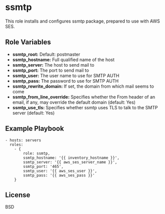 ssmtp
=====

This role installs and configures ssmtp package, prepared to use with AWS SES.

Role Variables
--------------

* **ssmtp_root:** Default: postmaster
* **ssmtp_hostname:** Full qualified name of the host
* **ssmtp_server:** The host to send mail to
* **ssmtp_port:** The port to send mail to
* **ssmtp_user:** The user name to use for SMTP AUTH
* **ssmtp_pass:** The password to use for SMTP AUTH
* **ssmtp_rewrite_domain:** If set, the domain from which mail seems to come
* **ssmtp_from_line_override:** Specifies whether the From header of an email, if any, may override the default domain (default: Yes)
* **ssmtp_use_tls:** Specifies whether ssmtp uses TLS to talk to the SMTP server (default: Yes)

Example Playbook
----------------

    - hosts: servers
      roles:
        - { 
            role: ssmtp,
            ssmtp_hostname: '{{ inventory_hostname }}',
            ssmtp_server: '{{ aws_ses_server_name }}',
            ssmtp_port: '465',
            ssmtp_user: '{{ aws_ses_user }}',
            ssmtp_pass: '{{ aws_ses_pass }}' 
        }

License
-------

BSD
